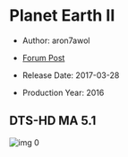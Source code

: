 # Planet Earth II

* Author: aron7awol

* [Forum Post](https://www.avsforum.com/threads/bass-eq-for-filtered-movies.2995212/post-56885188)

* Release Date: 2017-03-28
* Production Year: 2016

## DTS-HD MA 5.1

![img 0](https://i.imgur.com/yqdwjcD.jpg)

